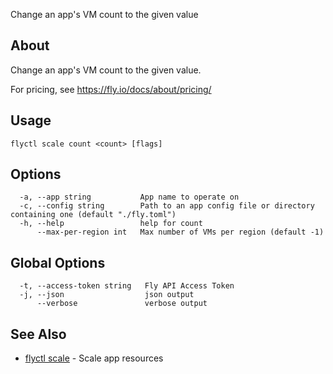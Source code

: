 <p class="font-medium tracking-tight text-gray-400 text-lg -mt-4 mb-9 pb-5 border-b">
  Change an app's VM count to the given value
</p>

## About

Change an app's VM count to the given value.

For pricing, see https://fly.io/docs/about/pricing/

## Usage

~~~
flyctl scale count <count> [flags]
~~~

## Options

~~~
  -a, --app string           App name to operate on
  -c, --config string        Path to an app config file or directory containing one (default "./fly.toml")
  -h, --help                 help for count
      --max-per-region int   Max number of VMs per region (default -1)
~~~

## Global Options

~~~
  -t, --access-token string   Fly API Access Token
  -j, --json                  json output
      --verbose               verbose output
~~~

## See Also

* [flyctl scale](/docs/flyctl/scale/)	 - Scale app resources

